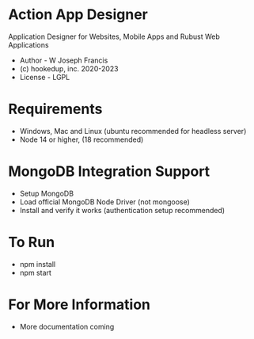 # Action App Designer
Application Designer for Websites, Mobile Apps and Rubust Web Applications

* Author - W Joseph Francis
* (c) hookedup, inc. 2020-2023
* License - LGPL

# Requirements
* Windows, Mac and Linux (ubuntu recommended for headless server)
* Node 14 or higher, (18 recommended)

# MongoDB Integration Support
* Setup MongoDB
* Load official MongoDB Node Driver (not mongoose)
* Install and verify it works (authentication setup recommended)

# To Run
* npm install
* npm start

# For More Information
* More documentation coming